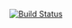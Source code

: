 [![Build Status](https://travis-ci.org/17150048/5_laba.svg?branch=master)](https://travis-ci.org/17150048/5_laba)
